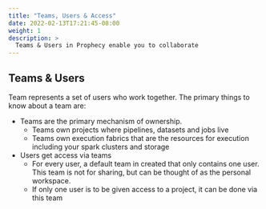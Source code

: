 ```yaml
---
title: "Teams, Users & Access"
date: 2022-02-13T17:21:45-08:00
weight: 1
description: >
  Teams & Users in Prophecy enable you to collaborate
---
```


## Teams & Users

Team represents a set of users who work together. The primary things to know about a team are:

* Teams are the primary mechanism of ownership.
   * Teams own projects where pipelines, datasets and jobs live
   * Teams own execution fabrics that are the resources for execution including your spark clusters and storage
* Users get access via teams
   * For every user, a default team in created that only contains one user. This team is not for sharing, but can be thought of as the personal workspace. 
   * If only one user is to be given access to a project, it can be done via this team
  



